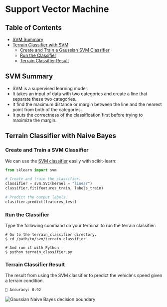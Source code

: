 # Support Vector Machine

## Table of Contents

* [SVM Summary](#svm-summary)
* [Terrain Classifier with SVM](#terrain-classifier-with-svm)
    * [Create and Train a Gaussian SVM Classifier](#create-and-train-a-gaussian-svm-classifier)
    * [Run the Classifier](#run-the-classifier)
    * [Terrain Classifier Result](#terrain-classifier-result)

## SVM Summary

* SVM is a supervised learning model.
* It takes an input of data with two categories and create a line that separate these two categories.
* It find the maximum distance or margin between the line and the nearest point from both of the categories.
* It puts the correctness of the classification first before trying to maximize the margin.

## Terrain Classifier with Naive Bayes

### Create and Train a SVM Classifier

We can use the [SVM classifier](http://scikit-learn.org/stable/modules/svm.html) easily with scikit-learn:

```py
from sklearn import svm

# Create and train the classifier.
classifier = svm.SVC(kernel = "linear")
classifier.fit(features_train, labels_train)

# Predict the output labels.
clasifier.predict(features_test)
```

### Run the Classifier

Type the following command on your terminal to run the terrain classifier:

```shell
# Go to the terrain_classifier directory.
$ cd /path/to/svm/terrain_classifier

# And run it with Python
$ python terrain_classifier.py
```

### Terrain Classifier Result

The result from using the SVM classifier to predict the vehicle's speed given a terrain condition.

```txt
🤖 Accuracy: 0.92
```

![Gaussian Naive Bayes decision boundary](https://raw.githubusercontent.com/risan/intro-to-machine-learning/master/svm/terrain_classifier/plot.png)
